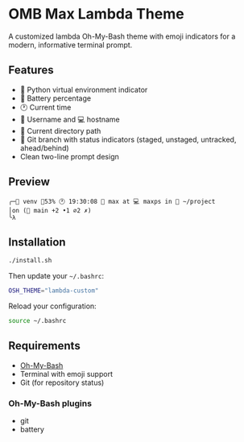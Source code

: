 # OMB Max Lambda Theme

A customized lambda Oh-My-Bash theme with emoji indicators for a modern, informative terminal prompt.

## Features

- 🐍 Python virtual environment indicator
- 🔋 Battery percentage
- 🕐 Current time
- 💁 Username and 💻 hostname
- 📁 Current directory path
- 🌿 Git branch with status indicators (staged, unstaged, untracked, ahead/behind)
- Clean two-line prompt design

## Preview

```
╭─🐍 venv 🔋53% 🕐 19:30:08 💁 max at 💻 maxps in 📁 ~/project
│on (🌿 main +2 •1 ⌀2 ✗)
╰λ 
```

## Installation

```bash
./install.sh
```

Then update your `~/.bashrc`:

```bash
OSH_THEME="lambda-custom"
```

Reload your configuration:

```bash
source ~/.bashrc
```

## Requirements

- [Oh-My-Bash](https://github.com/ohmybash/oh-my-bash)
- Terminal with emoji support
- Git (for repository status)

### Oh-My-Bash plugins

- git
- battery